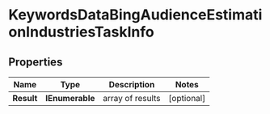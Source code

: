 # KeywordsDataBingAudienceEstimationIndustriesTaskInfo


## Properties

| Name | Type | Description | Notes |
|------------ | ------------- | ------------- | -------------|
**Result** | **IEnumerable<KeywordsDataBingAudienceEstimationIndustriesResultInfo>** | array of results |[optional]|